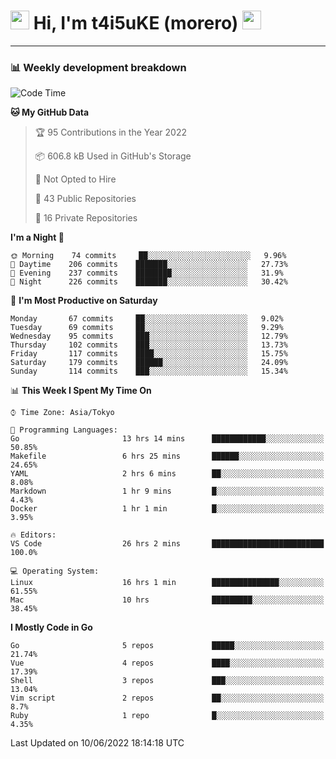 <!-- Title -->
<h1>
    <img src="https://emojis.slackmojis.com/emojis/images/1600385609/10490/cactuar.gif?1600385609" width="30"/> 
    Hi, I'm t4i5uKE (morero) 
    <img src="https://emojis.slackmojis.com/emojis/images/1600385609/10490/cactuar.gif?1600385609" width="30"/>
</h1>

---

<h3> 📊 Weekly development breakdown </h3>
<!-- waka-readme-stats -->

<!--START_SECTION:waka-->
![Code Time](http://img.shields.io/badge/Code%20Time-1%2C120%20hrs%2013%20mins-blue)

**🐱 My GitHub Data** 

> 🏆 95 Contributions in the Year 2022
 > 
> 📦 606.8 kB Used in GitHub's Storage 
 > 
> 🚫 Not Opted to Hire
 > 
> 📜 43 Public Repositories 
 > 
> 🔑 16 Private Repositories  
 > 
**I'm a Night 🦉** 

```text
🌞 Morning    74 commits     ██░░░░░░░░░░░░░░░░░░░░░░░   9.96% 
🌆 Daytime    206 commits    ███████░░░░░░░░░░░░░░░░░░   27.73% 
🌃 Evening    237 commits    ████████░░░░░░░░░░░░░░░░░   31.9% 
🌙 Night      226 commits    ███████░░░░░░░░░░░░░░░░░░   30.42%

```
📅 **I'm Most Productive on Saturday** 

```text
Monday       67 commits     ██░░░░░░░░░░░░░░░░░░░░░░░   9.02% 
Tuesday      69 commits     ██░░░░░░░░░░░░░░░░░░░░░░░   9.29% 
Wednesday    95 commits     ███░░░░░░░░░░░░░░░░░░░░░░   12.79% 
Thursday     102 commits    ███░░░░░░░░░░░░░░░░░░░░░░   13.73% 
Friday       117 commits    ████░░░░░░░░░░░░░░░░░░░░░   15.75% 
Saturday     179 commits    ██████░░░░░░░░░░░░░░░░░░░   24.09% 
Sunday       114 commits    ███░░░░░░░░░░░░░░░░░░░░░░   15.34%

```


📊 **This Week I Spent My Time On** 

```text
⌚︎ Time Zone: Asia/Tokyo

💬 Programming Languages: 
Go                       13 hrs 14 mins      ████████████░░░░░░░░░░░░░   50.85% 
Makefile                 6 hrs 25 mins       ██████░░░░░░░░░░░░░░░░░░░   24.65% 
YAML                     2 hrs 6 mins        ██░░░░░░░░░░░░░░░░░░░░░░░   8.08% 
Markdown                 1 hr 9 mins         █░░░░░░░░░░░░░░░░░░░░░░░░   4.43% 
Docker                   1 hr 1 min          █░░░░░░░░░░░░░░░░░░░░░░░░   3.95%

🔥 Editors: 
VS Code                  26 hrs 2 mins       █████████████████████████   100.0%

💻 Operating System: 
Linux                    16 hrs 1 min        ███████████████░░░░░░░░░░   61.55% 
Mac                      10 hrs              █████████░░░░░░░░░░░░░░░░   38.45%

```

**I Mostly Code in Go** 

```text
Go                       5 repos             █████░░░░░░░░░░░░░░░░░░░░   21.74% 
Vue                      4 repos             ████░░░░░░░░░░░░░░░░░░░░░   17.39% 
Shell                    3 repos             ███░░░░░░░░░░░░░░░░░░░░░░   13.04% 
Vim script               2 repos             ██░░░░░░░░░░░░░░░░░░░░░░░   8.7% 
Ruby                     1 repo              █░░░░░░░░░░░░░░░░░░░░░░░░   4.35%

```



 Last Updated on 10/06/2022 18:14:18 UTC
<!--END_SECTION:waka-->
